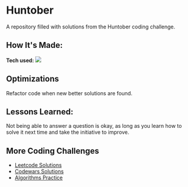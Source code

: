 # Huntober
A repository filled with solutions from the Huntober coding challenge. 


## How It's Made:

**Tech used:** <img src="https://img.shields.io/static/v1?label=|&message=JAVASCRIPT&color=3c7f5d&style=plastic&logo=javascript"/>

## Optimizations
Refactor code when new better solutions are found.

## Lessons Learned:
Not being able to answer a question is okay, as long as you learn how to solve it next time and take the initiative to improve.

## More Coding Challenges
<ul> 
<li> <a target="_blank" href="https://github.com/WilliamPasternak/LeetCode">Leetcode Solutions</a> </li>
<li> <a target="_blank" href ="https://github.com/WilliamPasternak/Codewars-Solutions">Codewars Solutions</a> </li>
<li> <a target="_blank" href="https://github.com/WilliamPasternak/Algorithm-Practice"> Algorithms Practice</a> </li>
</ul>
